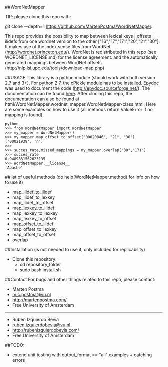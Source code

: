 ##WordNetMapper

TIP: please clone this repo with: 

git clone --depth=1 https://github.com/MartenPostma/WordNetMapper.

This repo provides the possibility to map between lexical keys | offsets | ilidefs
from one wordnet version to the other ["16","17","171","20","21","30"].
It makes use of the index.sense files from WordNet (http://wordnet.princeton.edu/).
WordNet is redistributed in this repo (see WORDNET_LICENSE.md) for the license agreement.
and the automatically generated mappings between WordNet offsets (http://nlp.lsi.upc.edu/tools/download-map.php)

##USAGE
This library is a python module (should work with both version 2.7 and 3+). 
For python 2.7, the cPickle module has to be installed.
Epydoc was used to document the code (http://epydoc.sourceforge.net/).
The documentation can be found [here](http://htmlpreview.github.io/?https://github.com/MartenPostma/WordNetMapper/blob/master/html/WordNetMapper.wordnet_mapper.WordNetMapper-class.html).
After cloning this repo, the documentation can also be found at html/WordNetMapper.wordnet_mapper.WordNetMapper-class.html.
Here are some examples on how to use it (all methods return ValueError if no mapping is found):

```shell
python
>>> from WordNetMapper import WordNetMapper
>>> my_mapper = WordNetMapper()
>>> my_mapper.map_offset_to_offset("00020846", "21", "30")
('00021939', 'n')
>>>
>>> succes_rate,missed_mappings = my_mapper.overlap("30","171")
>>> succes_rate
0.9489831562625135
>>> WordNetMapper.__license__
'Apache'
```

##list of useful methods (do help(WordNetMapper.method) for info on how to use it)
* map_ilidef_to_ilidef
* map_ilidef_to_lexkey
* map_ilidef_to_offset
* map_lexkey_to_ilidef
* map_lexkey_to_lexkey
* map_lexkey_to_offset
* map_offset_to_ilidef
* map_offset_to_lexkey
* map_offset_to_offset
* overlap

##Installation (is not needed to use it, only included for replicability)
* Clone this repository:
    * cd repository_folder
    * sudo bash install.sh

##Contact
For bugs and other things related to this repo, please contact:
* Marten Postma
* m.c.postma@vu.nl
* http://martenpostma.com/
* Free University of Amsterdam

***

* Ruben Izquierdo Bevia
* ruben.izquierdobevia@vu.nl
* http://rubenizquierdobevia.com/
* Free University of Amsterdam

##TODO:
* extend unit testing with output_format == "all" examples + catching errors
